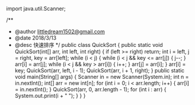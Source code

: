 import java.util.Scanner;

/**
 * @author littledream1502@gmail.com
 * @date 2018/3/13
 * @desc 快速排序
 */
public class QuickSort {
    public static void QuickSort(int[] arr, int left, int right) {
        if (left >= right) return;
        int i = left, j = right, key = arr[left];
        while (i < j) {
            while (i < j && key <= arr[j]) {
                j--;
            }
            arr[i] = arr[j];
            while (i < j && key > arr[i]) {
                i++;
            }
            arr[j] = arr[i];
        }
        arr[i] = key;
        QuickSort(arr, left, i - 1);
        QuickSort(arr, i + 1, right);
    }
    public static void main(String[] args) {
        Scanner in = new Scanner(System.in);
        int n = in.nextInt();
        int[] arr = new int[n];
        for (int i = 0; i < arr.length; i++) {
            arr[i] = in.nextInt();
        }
        QuickSort(arr, 0, arr.length - 1);
        for (int i : arr) {
            System.out.print(i + " ");
        }
    }
}
